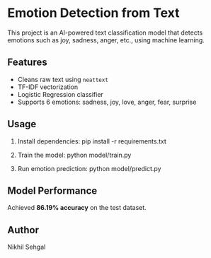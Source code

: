 #  Emotion Detection from Text

This project is an AI-powered text classification model that detects emotions such as joy, sadness, anger, etc., using machine learning.

## Features
- Cleans raw text using `neattext`
- TF-IDF vectorization
- Logistic Regression classifier
- Supports 6 emotions: sadness, joy, love, anger, fear, surprise

## Usage
1. Install dependencies:
pip install -r requirements.txt

2. Train the model:
python model/train.py

3. Run emotion prediction:
python model/predict.py

## Model Performance
Achieved **86.19% accuracy** on the test dataset.

## Author
Nikhil Sehgal

